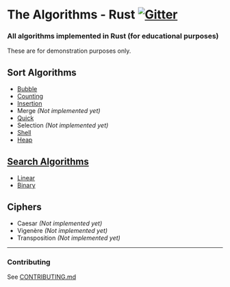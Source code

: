 # The Algorithms - Rust [![Gitter](https://img.shields.io/gitter/room/the-algorithms/rust.svg?style=flat-square)](https://gitter.im/the-algorithms/rust)

### All algorithms implemented in Rust (for educational purposes)

These are for demonstration purposes only.

## Sort Algorithms

- [Bubble](./src/sorting/bubble_sort.rs)
- [Counting](./src/sorting/counting_sort.rs)
- [Insertion](./src/sorting/insertion_sort.rs)
- Merge _(Not implemented yet)_
- [Quick](./src/sorting/quick_sort.rs)
- Selection _(Not implemented yet)_
- [Shell](./src/sorting/shell_sort.rs)
- [Heap](./src/sorting/heap_sort.rs)


## [Search Algorithms](./src/searching)

- [Linear](./src/searching/linear_search.rs)
- [Binary](./src/seraching/binary_search.rs)

## Ciphers

- Caesar _(Not implemented yet)_
- Vigenère _(Not implemented yet)_
- Transposition _(Not implemented yet)_

---
### Contributing

See [CONTRIBUTING.md](CONTRIBUTING.md)
